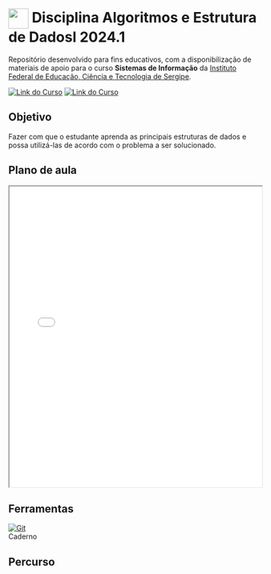<h1>
    <img align="center" width="40px" src="">
    <span> Disciplina Algoritmos e Estrutura de Dadosl 2024.1</span>
</h1>

Repositório desenvolvido para fins educativos, com a disponibilização de materiais de apoio para o curso **Sistemas de Informação** da [Instituto Federal de Educação, Ciência e Tecnologia de Sergipe](https://www.ifs.edu.br/).

[![Link do Curso](https://img.shields.io/badge/▶-000?style=for-the-badge&logo=movie&logoColor=E94D5F)](https://www.ifs.edu.br/lagarto.html) 
[![Link do Curso](https://img.shields.io/badge/Acesse%20o%20Curso%20na%20Plataforma-E94D5F?style=for-the-badge)](https://www.ifs.edu.br/lagarto.html)

## Objetivo
Fazer com que o estudante aprenda as principais estruturas de dados e possa utilizá-las de acordo com o problema a ser solucionado.

## Plano de aula
<iframe src="src/Util/plano-de-aula.pdf" width="100%" height="600px"></iframe>

## Ferramentas
[![Git](https://img.shields.io/badge/Git-000?style=for-the-badge&logo=git&logoColor=E94D5F)](https://git-scm.com/doc) 
<br>
Caderno
<br>

## Percurso



